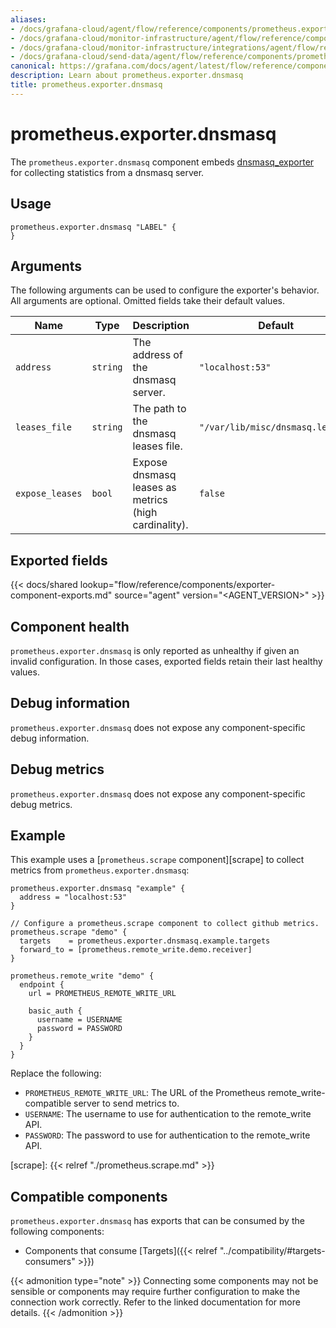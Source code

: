 ```yaml
---
aliases:
- /docs/grafana-cloud/agent/flow/reference/components/prometheus.exporter.dnsmasq/
- /docs/grafana-cloud/monitor-infrastructure/agent/flow/reference/components/prometheus.exporter.dnsmasq/
- /docs/grafana-cloud/monitor-infrastructure/integrations/agent/flow/reference/components/prometheus.exporter.dnsmasq/
- /docs/grafana-cloud/send-data/agent/flow/reference/components/prometheus.exporter.dnsmasq/
canonical: https://grafana.com/docs/agent/latest/flow/reference/components/prometheus.exporter.dnsmasq/
description: Learn about prometheus.exporter.dnsmasq
title: prometheus.exporter.dnsmasq
---
```


# prometheus.exporter.dnsmasq

The `prometheus.exporter.dnsmasq` component embeds
[dnsmasq_exporter](https://github.com/google/dnsmasq_exporter) for collecting statistics from a dnsmasq server.

## Usage

```river
prometheus.exporter.dnsmasq "LABEL" {
}
```

## Arguments

The following arguments can be used to configure the exporter's behavior.
All arguments are optional. Omitted fields take their default values.

| Name            | Type     | Description                                          | Default                          | Required |
| --------------- | -------- | ---------------------------------------------------- | -------------------------------- | -------- |
| `address`       | `string` | The address of the dnsmasq server.                   | `"localhost:53"`                 | no       |
| `leases_file`   | `string` | The path to the dnsmasq leases file.                 | `"/var/lib/misc/dnsmasq.leases"` | no       |
| `expose_leases` | `bool`   | Expose dnsmasq leases as metrics (high cardinality). | `false`                          | no       |

## Exported fields

{{< docs/shared lookup="flow/reference/components/exporter-component-exports.md" source="agent" version="<AGENT_VERSION>" >}}

## Component health

`prometheus.exporter.dnsmasq` is only reported as unhealthy if given
an invalid configuration. In those cases, exported fields retain their last
healthy values.

## Debug information

`prometheus.exporter.dnsmasq` does not expose any component-specific
debug information.

## Debug metrics

`prometheus.exporter.dnsmasq` does not expose any component-specific
debug metrics.

## Example

This example uses a [`prometheus.scrape` component][scrape] to collect metrics
from `prometheus.exporter.dnsmasq`:

```river
prometheus.exporter.dnsmasq "example" {
  address = "localhost:53"
}

// Configure a prometheus.scrape component to collect github metrics.
prometheus.scrape "demo" {
  targets    = prometheus.exporter.dnsmasq.example.targets
  forward_to = [prometheus.remote_write.demo.receiver]
}

prometheus.remote_write "demo" {
  endpoint {
    url = PROMETHEUS_REMOTE_WRITE_URL

    basic_auth {
      username = USERNAME
      password = PASSWORD
    }
  }
}
```

Replace the following:

- `PROMETHEUS_REMOTE_WRITE_URL`: The URL of the Prometheus remote_write-compatible server to send metrics to.
- `USERNAME`: The username to use for authentication to the remote_write API.
- `PASSWORD`: The password to use for authentication to the remote_write API.

[scrape]: {{< relref "./prometheus.scrape.md" >}}

<!-- START GENERATED COMPATIBLE COMPONENTS -->

## Compatible components

`prometheus.exporter.dnsmasq` has exports that can be consumed by the following components:

- Components that consume [Targets]({{< relref "../compatibility/#targets-consumers" >}})

{{< admonition type="note" >}}
Connecting some components may not be sensible or components may require further configuration to make the connection work correctly.
Refer to the linked documentation for more details.
{{< /admonition >}}

<!-- END GENERATED COMPATIBLE COMPONENTS -->
